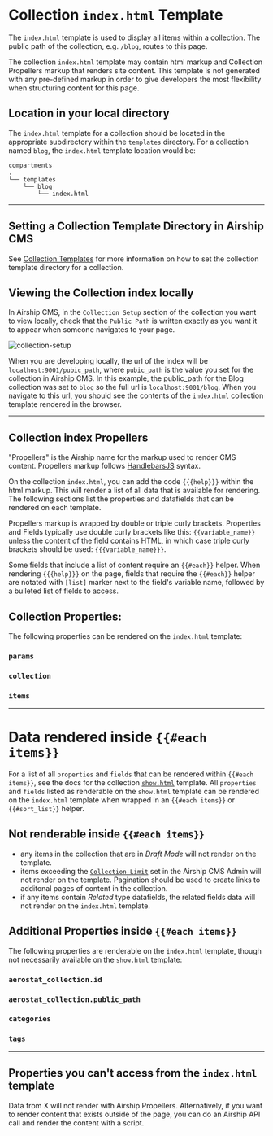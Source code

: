 # Collection `index.html` Template
The `index.html` template is used to display all items within a collection.
The public path of the collection, e.g. `/blog`, routes to this page.

The collection `index.html` template may contain html markup and Collection Propellers markup that renders site content. This template is not generated with any pre-defined markup in order to give developers the most flexibility when structuring content for this page.

## Location in your local directory
The `index.html` template for a collection should be located in the appropriate subdirectory within the `templates` directory. For a collection named `blog`, the `index.html` template location would be:
```
compartments
.
└── templates
    └── blog
        └── index.html
```

---

## Setting a Collection Template Directory in Airship CMS
See [Collection Templates](/documentation/view/collection-templates) for more information on how to set the collection template directory for a collection.

## Viewing the Collection index locally
In Airship CMS, in the `Collection Setup` section of the collection you want to view locally, check that the `Public Path` is written exactly as you want it to appear when someone navigates to your page.

![collection-setup](https://user-images.githubusercontent.com/1865400/28496774-534f94a2-6f0f-11e7-9a13-8128c1d827bf.png)

When you are developing locally, the url of the index will be `localhost:9001/pubic_path`, where `pubic_path` is the value you set for the collection in Airship CMS. In this example, the public_path for the Blog collection was set to `blog` so the full url is `localhost:9001/blog`. When you navigate to this url, you should see the contents of the `index.html` collection template rendered in the browser.

---

## Collection index Propellers
"Propellers" is the Airship name for the markup used to render CMS content. Propellers markup follows [HandlebarsJS](http://handlebarsjs.com/) syntax. 

On the collection `index.html`, you can add the code `{{{help}}}` within the html markup. This will render a list of all data that is available for rendering. The following sections list the properties and datafields that can be rendered on each template. 

Propellers markup is wrapped by double or triple curly brackets. Properties and Fields typically use double curly brackets like this: `{{variable_name}}` unless the content of the field contains HTML, in which case triple curly brackets should be used: `{{{variable_name}}}`.

Some fields that include a list of content require an `{{#each}}` helper. When rendering `{{{help}}}` on the page, fields that require the `{{#each}}` helper are notated with `[list]` marker next to the field's variable name, followed by a bulleted list of fields to access.

## Collection Properties:
The following properties can be rendered on the `index.html` template:

### `params`

### `collection`

### `items`

---

# Data rendered inside `{{#each items}}`
For a list of all `properties` and `fields` that can be rendered within `{{#each items}}`, see the docs for the collection [`show.html`](/documentation/view/collection-show-template) template. All `properties` and `fields` listed as renderable on the `show.html` template can be rendered on the `index.html` template when wrapped in an `{{#each items}}` or `{{#sort_list}}` helper.

## Not renderable inside `{{#each items}}`
- any items in the collection that are in _Draft Mode_ will not render on the template.
- items exceeding the [`Collection Limit`](#) set in the Airship CMS Admin will not render on the template. Pagination should be used to create links to additonal pages of content in the collection.
- if any items contain _Related_ type datafields, the related fields data will not render on the `index.html` template.

## Additional Properties inside `{{#each items}}`
The following properties are renderable on the `index.html` template, though not necessarily available on the `show.html` template:

### `aerostat_collection.id`

### `aerostat_collection.public_path`

### `categories`

### `tags`

---

## Properties you can't access from the `index.html` template
Data from X will not render with Airship Propellers. Alternatively, if you want to render content that exists outside of the page, you can do an Airship API call and render the content with a script.
